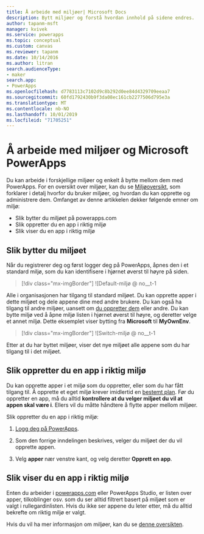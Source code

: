 ```yaml
---
title: Å arbeide med miljøer| Microsoft Docs
description: Bytt miljøer og forstå hvordan innhold på sidene endres.
author: tapanm-msft
manager: kvivek
ms.service: powerapps
ms.topic: conceptual
ms.custom: canvas
ms.reviewer: tapanm
ms.date: 10/14/2016
ms.author: litran
search.audienceType:
- maker
search.app:
- PowerApps
ms.openlocfilehash: d7783113c7102d9c8b292d0ee84d4329709eeaa7
ms.sourcegitcommit: 60fd1792430b9f3da08ec161cb2277506d795e3a
ms.translationtype: MT
ms.contentlocale: nb-NO
ms.lasthandoff: 10/01/2019
ms.locfileid: "71705251"
---
```

# <a name="working-with-environments-and-microsoft-powerapps"></a>Å arbeide med miljøer og Microsoft PowerApps
Du kan arbeide i forskjellige miljøer og enkelt å bytte mellom dem med PowerApps. For en oversikt over miljøer, kan du se [Miljøoversikt](../../administrator/environments-overview.md), som forklarer i detalj hvorfor du bruker miljøer, og hvordan du kan opprette og administrere dem. Omfanget av denne artikkelen dekker følgende emner om miljø:

- Slik bytter du miljøet på powerapps.com
- Slik oppretter du en app i riktig miljø
- Slik viser du en app i riktig miljø

## <a name="switch-the-environment"></a>Slik bytter du miljøet
Når du registrerer deg og først logger deg på PowerApps, åpnes den i et standard miljø, som du kan identifisere i hjørnet øverst til høyre på siden.

> [!div class="mx-imgBorder"]
> ![Default-miljø @ no__t-1

Alle i organisasjonen har tilgang til standard miljøet. Du kan opprette apper i dette miljøet og dele appene dine med andre brukere. Du kan også ha tilgang til andre miljøer, uansett om [du oppretter dem](../../administrator/environments-administration.md) eller andre. Du kan bytte miljø ved å åpne miljø listen i hjørnet øverst til høyre, og deretter velge et annet miljø. Dette eksemplet viser bytting fra **Microsoft** til **MyOwnEnv**.

> [!div class="mx-imgBorder"]
> ![Switch-miljø @ no__t-1

Etter at du har byttet miljøer, viser det nye miljøet alle appene som du har tilgang til i det miljøet.

## <a name="create-apps-in-the-right-environment"></a>Slik oppretter du en app i riktig miljø
Du kan opprette apper i et miljø som du oppretter, eller som du har fått tilgang til. Å opprette et eget miljø krever imidlertid en [bestemt plan](../../administrator/pricing-billing-skus.md). Før du oppretter en app, må du alltid **kontrollere at du velger miljøet du vil at appen skal være i**. Ellers vil du måtte håndtere å flytte apper mellom miljøer.

Slik oppretter du en app i riktig miljø:

1. [Logg deg på PowerApps](http://web.powerapps.com?utm_source=padocs&utm_medium=linkinadoc&utm_campaign=referralsfromdoc).

1. Som den forrige inndelingen beskrives, velger du miljøet der du vil opprette appen.

1. Velg **apper** nær venstre kant, og velg deretter **Opprett en app**.

## <a name="view-apps-in-the-right-environment"></a>Slik viser du en app i riktig miljø
Enten du arbeider i [powerapps.com](http://web.powerapps.com?utm_source=padocs&utm_medium=linkinadoc&utm_campaign=referralsfromdoc) eller PowerApps Studio, er listen over apper, tilkoblinger osv. som du ser alltid filtrert basert på miljøet som er valgt i rullegardinlisten. Hvis du ikke ser appene du leter etter, må du alltid bekrefte om riktig miljø er valgt.

Hvis du vil ha mer informasjon om miljøer, kan du se [denne oversikten](../../administrator/environments-overview.md).

